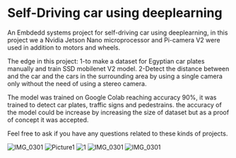 # Self-Driving car using deeplearning
An Embdedd systems project for self-driving car using deeplearning, in this project we a Nvidia Jetson Nano microprocessor and Pi-camera V2 were used in addition to motors and wheels.

The edge in this project:
1-to make a dataset for Egyptian car plates manually and train SSD mobilenet V2 model.
2-Detect the distance between and the car and the cars in the surrounding area by using a single camera only without the need of using a stereo camera.

The model was trained on Google Colab reaching accuracy 90%, it was trained to detect car plates, traffic signs and pedestrains. 
the accuracy of the model could be increase by increasing the size of dataset but as a proof of concept it was accepted.

Feel free to ask if you have any questions related to these kinds of projects.

![IMG_0301](https://user-images.githubusercontent.com/43497872/148027097-b28510b9-5722-4b25-bc00-a401ea795d20.JPG)
![Picture1](https://user-images.githubusercontent.com/43497872/148027448-5d5fb871-7518-40ee-97c1-8a348e9aafe3.png)
![1](https://user-images.githubusercontent.com/43497872/148027497-dd9de976-003a-4a56-a0de-98bdf08f7c27.jpg)
![IMG_0301](https://user-images.githubusercontent.com/43497872/148027655-8fc0cb42-4478-43b4-9c1a-6124c986a736.JPG)
![IMG_0301](https://user-images.githubusercontent.com/43497872/148027752-ff537330-a2d6-4e84-a366-ec9054eae19f.jpg)

